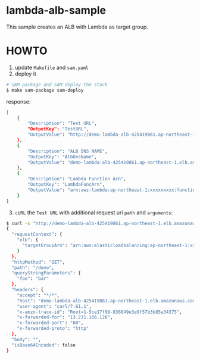 # lambda-alb-sample

This sample creates an ALB with Lambda as target group.

# HOWTO

1. update `Makefile` and `sam.yaml`
2. deploy it
```bash
# SAM package and SAM deploy the stack
$ make sam-package sam-deploy
```
response:
```bash
[
    {
        "Description": "Test URL", 
        "OutputKey": "TestURL", 
        "OutputValue": "http://demo-lambda-alb-425419861.ap-northeast-1.elb.amazonaws.com/"
    }, 
    {
        "Description": "ALB DNS NAME", 
        "OutputKey": "AlbDnsName", 
        "OutputValue": "demo-lambda-alb-425419861.ap-northeast-1.elb.amazonaws.com"
    }, 
    {
        "Description": "Lambda Function Arn", 
        "OutputKey": "LambdaFuncArn", 
        "OutputValue": "arn:aws:lambda:ap-northeast-1:xxxxxxxxx:function:lambda-alb-sample-stack-SampleFunction-EGE7ZIAABOBL"
    }
]
```
3. `cURL` the `Test URL` with additional request uri `path` and `arguments`:
```bash
$ curl -s "http://demo-lambda-alb-425419861.ap-northeast-1.elb.amazonaws.com/demo?foo=bar" | jq .   
{
  "requestContext": {
    "elb": {
      "targetGroupArn": "arn:aws:elasticloadbalancing:ap-northeast-1:xxxxxxxxx:targetgroup/demo-public-trg/06906f4f9a8e5661"
    }
  },
  "httpMethod": "GET",
  "path": "/demo",
  "queryStringParameters": {
    "foo": "bar"
  },
  "headers": {
    "accept": "*/*",
    "host": "demo-lambda-alb-425419861.ap-northeast-1.elb.amazonaws.com",
    "user-agent": "curl/7.61.1",
    "x-amzn-trace-id": "Root=1-5ce17f99-836049e3e9f57b3b85a34375",
    "x-forwarded-for": "13.231.166.126",
    "x-forwarded-port": "80",
    "x-forwarded-proto": "http"
  },
  "body": "",
  "isBase64Encoded": false
}
```
